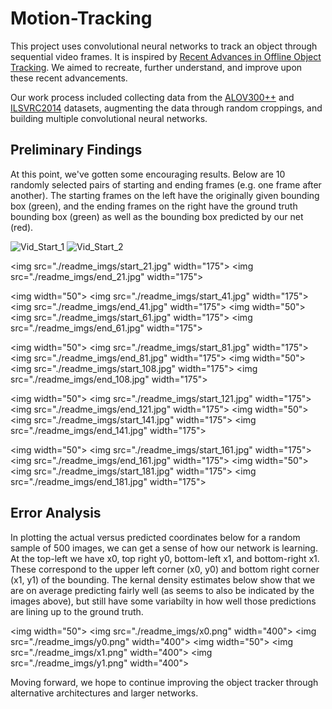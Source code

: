 # Motion-Tracking

This project uses convolutional neural networks to track an object through sequential video frames.  It is
inspired by [Recent Advances in Offline Object Tracking](http://arxiv.org/pdf/1604.01802v1.pdf). We aimed to recreate, further understand, and improve upon these recent advancements.

Our work process included collecting data from the [ALOV300++](http://www.alov300.org/) and [ILSVRC2014](http://www.image-net.org/challenges/LSVRC/2014/) datasets, augmenting the data through random croppings, and building multiple convolutional neural networks.

## Preliminary Findings

At this point, we've gotten some encouraging results. Below are 10 randomly selected pairs of starting and ending frames (e.g. one frame after another). The starting frames on the left have the originally given bounding box (green), and the ending frames on the right have the ground truth bounding box (green) as well as the bounding box predicted by our net (red).

![Vid_Start_1]("https://github.com/dansbecker/motion-tracking/readme_imgs/start_1.jpg")
![Vid_Start_2]("https://github.com/dansbecker/motion-tracking/readme_imgs/end_1.jpg")

<img src="./readme_imgs/start_21.jpg" width="175"\>
<img src="./readme_imgs/end_21.jpg" width="175"\>

<img  width="50"\>
<img src="./readme_imgs/start_41.jpg" width="175"\>
<img src="./readme_imgs/end_41.jpg" width="175"\>
<img  width="50"\>
<img src="./readme_imgs/start_61.jpg" width="175"\>
<img src="./readme_imgs/end_61.jpg" width="175"\>

<img  width="50"\>
<img src="./readme_imgs/start_81.jpg" width="175"\>
<img src="./readme_imgs/end_81.jpg" width="175"\>
<img  width="50"\>
<img src="./readme_imgs/start_108.jpg" width="175"\>
<img src="./readme_imgs/end_108.jpg" width="175"\>

<img  width="50"\>
<img src="./readme_imgs/start_121.jpg" width="175"\>
<img src="./readme_imgs/end_121.jpg" width="175"\>
<img  width="50"\>
<img src="./readme_imgs/start_141.jpg" width="175"\>
<img src="./readme_imgs/end_141.jpg" width="175"\>

<img  width="50"\>
<img src="./readme_imgs/start_161.jpg" width="175"\>
<img src="./readme_imgs/end_161.jpg" width="175"\>
<img  width="50"\>
<img src="./readme_imgs/start_181.jpg" width="175"\>
<img src="./readme_imgs/end_181.jpg" width="175"\>

## Error Analysis

In plotting the actual versus predicted coordinates below for a random sample of 500 images, we can get a sense of how our network is learning. At the top-left we have x0, top right y0, bottom-left x1, and bottom-right x1. These correspond to the upper left corner (x0, y0) and bottom right corner (x1, y1) of the bounding. The kernal density estimates below show that we are on average predicting fairly well (as seems to also be indicated by the images above), but still have some variabilty in how well those predictions are lining up to the ground truth. 

<img  width="50"\>
<img src="./readme_imgs/x0.png" width="400"\>
<img src="./readme_imgs/y0.png" width="400"\>
<img  width="50"\>
<img src="./readme_imgs/x1.png" width="400"\>
<img src="./readme_imgs/y1.png" width="400"\>

Moving forward, we hope to continue improving the object tracker through alternative architectures and larger networks.
